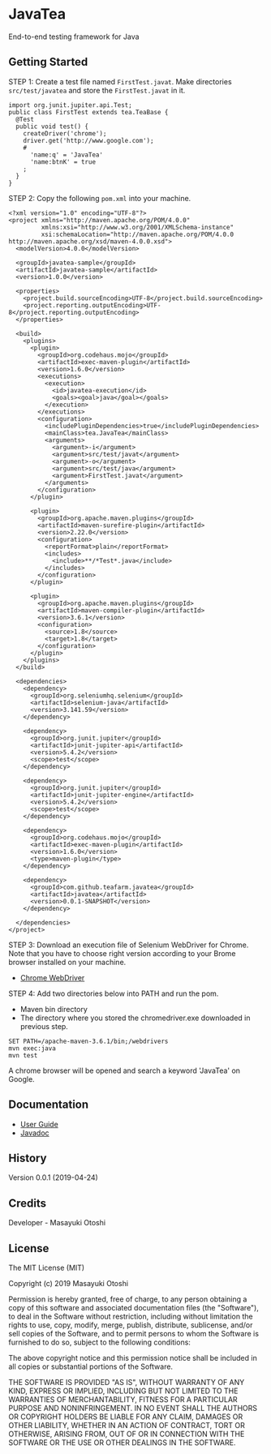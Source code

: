 # JavaTea

End-to-end testing framework for Java

## Getting Started

STEP 1: Create a test file named `FirstTest.javat`.
Make directories `src/test/javatea` and store the `FirstTest.javat` in it.

```
import org.junit.jupiter.api.Test;
public class FirstTest extends tea.TeaBase {
  @Test
  public void test() {
    createDriver('chrome');
    driver.get('http://www.google.com');
    #
      'name:q' = 'JavaTea'
      'name:btnK' = true
    ;
  }
}
```

STEP 2: Copy the following `pom.xml` into your machine.

```
<?xml version="1.0" encoding="UTF-8"?>
<project xmlns="http://maven.apache.org/POM/4.0.0"
         xmlns:xsi="http://www.w3.org/2001/XMLSchema-instance"
         xsi:schemaLocation="http://maven.apache.org/POM/4.0.0 http://maven.apache.org/xsd/maven-4.0.0.xsd">
  <modelVersion>4.0.0</modelVersion>

  <groupId>javatea-sample</groupId>
  <artifactId>javatea-sample</artifactId>
  <version>1.0.0</version>

  <properties>
    <project.build.sourceEncoding>UTF-8</project.build.sourceEncoding>
    <project.reporting.outputEncoding>UTF-8</project.reporting.outputEncoding>
  </properties>

  <build>
    <plugins>
      <plugin>
        <groupId>org.codehaus.mojo</groupId>
        <artifactId>exec-maven-plugin</artifactId>
        <version>1.6.0</version>
        <executions>
          <execution>
            <id>javatea-execution</id>
            <goals><goal>java</goal></goals>
          </execution>
        </executions>
        <configuration>
          <includePluginDependencies>true</includePluginDependencies>
          <mainClass>tea.JavaTea</mainClass>
          <arguments>
            <argument>-i</argument>
            <argument>src/test/javat</argument>
            <argument>-o</argument>
            <argument>src/test/java</argument>
            <argument>FirstTest.javat</argument>
          </arguments>
        </configuration>
      </plugin>

      <plugin>
        <groupId>org.apache.maven.plugins</groupId>
        <artifactId>maven-surefire-plugin</artifactId>
        <version>2.22.0</version>
        <configuration>
          <reportFormat>plain</reportFormat>
          <includes>
            <include>**/*Test*.java</include>
          </includes>
        </configuration>
      </plugin>

      <plugin>
        <groupId>org.apache.maven.plugins</groupId>
        <artifactId>maven-compiler-plugin</artifactId>
        <version>3.6.1</version>
        <configuration>
          <source>1.8</source>
          <target>1.8</target>
        </configuration>
      </plugin>
    </plugins>
  </build>

  <dependencies>
    <dependency>
      <groupId>org.seleniumhq.selenium</groupId>
      <artifactId>selenium-java</artifactId>
      <version>3.141.59</version>
    </dependency>

    <dependency>
      <groupId>org.junit.jupiter</groupId>
      <artifactId>junit-jupiter-api</artifactId>
      <version>5.4.2</version>
      <scope>test</scope>
    </dependency>

    <dependency>
      <groupId>org.junit.jupiter</groupId>
      <artifactId>junit-jupiter-engine</artifactId>
      <version>5.4.2</version>
      <scope>test</scope>
    </dependency>

    <dependency>
      <groupId>org.codehaus.mojo</groupId>
      <artifactId>exec-maven-plugin</artifactId>
      <version>1.6.0</version>
      <type>maven-plugin</type>
    </dependency>

    <dependency>
      <groupId>com.github.teafarm.javatea</groupId>
      <artifactId>javatea</artifactId>
      <version>0.0.1-SNAPSHOT</version>
    </dependency>

  </dependencies>
</project>
```

STEP 3: Download an execution file of Selenium WebDriver for Chrome.
Note that you have to choose right version according to your Brome browser installed on your machine.

* [Chrome WebDriver](http://chromedriver.chromium.org/)


STEP 4: Add two directories below into PATH and run the pom.

* Maven bin directory
* The directory where you stored the chromedriver.exe downloaded in previous step.

```
SET PATH=/apache-maven-3.6.1/bin;/webdrivers
mvn exec:java
mvn test
```

A chrome browser will be opened and search a keyword 'JavaTea' on Google.


## Documentation

* [User Guide](https://github.com/teafarm/javatea/tree/master/doc/JavaTeaUserGuide.pdf)
* [Javadoc](https://htmlpreview.github.io/?https://github.com/teafarm/javatea/blob/master/doc/api/tea/TeaBase.html)

## History
 
Version 0.0.1 (2019-04-24)
 
## Credits
 
Developer - Masayuki Otoshi
 
## License

The MIT License (MIT)

Copyright (c) 2019 Masayuki Otoshi

Permission is hereby granted, free of charge, to any person obtaining a copy of this software and associated documentation files (the "Software"), to deal in the Software without restriction, including without limitation the rights to use, copy, modify, merge, publish, distribute, sublicense, and/or sell copies of the Software, and to permit persons to whom the Software is furnished to do so, subject to the following conditions:

The above copyright notice and this permission notice shall be included in all copies or substantial portions of the Software.

THE SOFTWARE IS PROVIDED "AS IS", WITHOUT WARRANTY OF ANY KIND, EXPRESS OR IMPLIED, INCLUDING BUT NOT LIMITED TO THE WARRANTIES OF MERCHANTABILITY, FITNESS FOR A PARTICULAR PURPOSE AND NONINFRINGEMENT. IN NO EVENT SHALL THE AUTHORS OR COPYRIGHT HOLDERS BE LIABLE FOR ANY CLAIM, DAMAGES OR OTHER LIABILITY, WHETHER IN AN ACTION OF CONTRACT, TORT OR OTHERWISE, ARISING FROM, OUT OF OR IN CONNECTION WITH THE SOFTWARE OR THE USE OR OTHER DEALINGS IN THE SOFTWARE.
